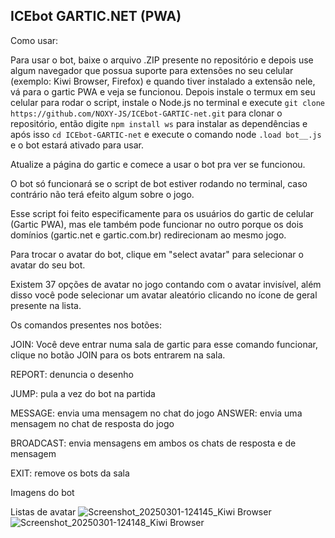 
## ICEbot GARTIC.NET (PWA)

Como usar: 

Para usar o bot, baixe o arquivo .ZIP presente no repositório e depois use algum navegador que possua suporte para extensões no seu celular (exemplo: Kiwi Browser, Firefox) e quando tiver instalado a extensão nele, vá para o gartic PWA e veja se funcionou. Depois instale o termux em seu celular para rodar o script, instale o Node.js no terminal e execute ``` git clone https://github.com/NOXY-JS/ICEbot-GARTIC-net.git ``` para clonar o repositório, então digite ```npm install ws``` para instalar as dependências e após isso ``` cd ICEbot-GARTIC-net ``` e execute o comando node ``` .load bot__.js ``` e o bot estará ativado para usar.

Atualize a página do gartic e comece a usar o bot pra ver se funcionou.


O bot só funcionará se o script de bot estiver rodando no terminal, caso contrário não terá efeito algum sobre o jogo.

Esse script foi feito especificamente para os usuários do gartic de celular (Gartic PWA), mas ele também pode funcionar no outro porque os dois domínios (gartic.net e gartic.com.br) redirecionam ao mesmo jogo.


Para trocar o avatar do bot, clique em "select avatar" para selecionar o avatar do seu bot.

Existem 37 opções de avatar no jogo contando com o avatar invisível, além disso você pode selecionar um avatar aleatório clicando no ícone de geral presente na lista.

Os comandos presentes nos botões: 

JOIN: Você deve entrar numa sala de gartic para esse comando funcionar, clique no botão JOIN para os bots entrarem na sala.


REPORT: denuncia o desenho

JUMP: pula a vez do bot na partida

MESSAGE: envia uma mensagem no chat do jogo
ANSWER: envia uma mensagem no chat de resposta do jogo

BROADCAST: envia mensagens em ambos os chats de resposta e de mensagem

EXIT: remove os bots da sala

Imagens do bot

Listas de avatar
![Screenshot_20250301-124145_Kiwi Browser](https://github.com/user-attachments/assets/ca2ccfd2-f529-4260-a2ee-79c86a4b087e)
![Screenshot_20250301-124148_Kiwi Browser](https://github.com/user-attachments/assets/95250fbf-99bb-4aa9-985c-5de9ac947555)


